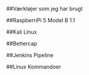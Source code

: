 ##Værktøjer som jeg har brugt


##RaspberriPi 5 Model B 1.1

##Kali Linux

##Bettercap

##Jenkins Pipeline

##Linux Kommandoer
